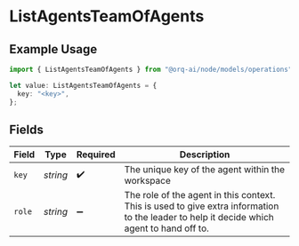 # ListAgentsTeamOfAgents

## Example Usage

```typescript
import { ListAgentsTeamOfAgents } from "@orq-ai/node/models/operations";

let value: ListAgentsTeamOfAgents = {
  key: "<key>",
};
```

## Fields

| Field                                                                                                                                     | Type                                                                                                                                      | Required                                                                                                                                  | Description                                                                                                                               |
| ----------------------------------------------------------------------------------------------------------------------------------------- | ----------------------------------------------------------------------------------------------------------------------------------------- | ----------------------------------------------------------------------------------------------------------------------------------------- | ----------------------------------------------------------------------------------------------------------------------------------------- |
| `key`                                                                                                                                     | *string*                                                                                                                                  | :heavy_check_mark:                                                                                                                        | The unique key of the agent within the workspace                                                                                          |
| `role`                                                                                                                                    | *string*                                                                                                                                  | :heavy_minus_sign:                                                                                                                        | The role of the agent in this context. This is used to give extra information to the leader to help it decide which agent to hand off to. |